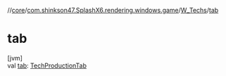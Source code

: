 //[core](../../../index.md)/[com.shinkson47.SplashX6.rendering.windows.game](../index.md)/[W_Techs](index.md)/[tab](tab.md)

# tab

[jvm]\
val [tab](tab.md): [TechProductionTab](../../com.shinkson47.SplashX6.game.production/-tech-production-tab/index.md)
